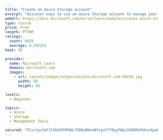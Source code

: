 ```yaml
---
title: "Create an Azure Storage account"
excerpt: "Discover ways to use an Azure Storage account to manage your data for billing, access, and storage location of your blobs, files, queues, and tables."
webUrl: https://docs.microsoft.com/en-us/learn/modules/create-azure-storage-account/
type: course
price: Free
length: PT30M
ratings:
  count: 9429
  average: 4.782161
heat: 55

provider:
  name: Microsoft Learn
  domain: microsoft.com
  images:
    - url: /assets/images/organizations/microsoft.com-50x50.jpg
      width: 50
      height: 50

levels:
  - Beginner

topics:
  - Azure
  - Storage
  - Management Tools

secured: "FCx/zpv1kFIlGhA39YM3NL75BOwRNcmNfuyxY7f0ygfWpi5U9ERUXGknokpaM/H+wHhCD7cShcCWjvcwcmUN3PfbyJqo7UXZxtTB8T+EOqU+lERUlQvxrVrg2Uhrtz+oh86zuky/4drulUS+8o1uwsDxO6YpP82zd/hD/T6Frp3OrTkRU+0g3F5osZlXM49uCEViavzMZ9ndLKLvPymm6jOoCaX2TF8a7dimZ+N2VtScsUrJwtI3qRC547GgwEdxvu1SDS8UC/A/ncyj4hgiTgkvsRD/ROYd1vXjEHmFiKKl0g5O5hPhQc215kX5iw1um/XPd21zxPqohoT9fQAaPILtUyF0ox5Z7Ctxp/9lV9s0mu/afA+2/5hDs/DZfpISJ9FLQ6ITx7qH9IoVUIvZgAKa9nv7O3bT2fDOeYu9DAI=;v4mq+3buWIfUjXos7g4o9w=="
---
```


